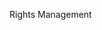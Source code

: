 <Token xmlns:xlink="http://www.w3.org/1999/xlink">Rights Management</Token>

<!--HONumber=Jan17_HO1-->


